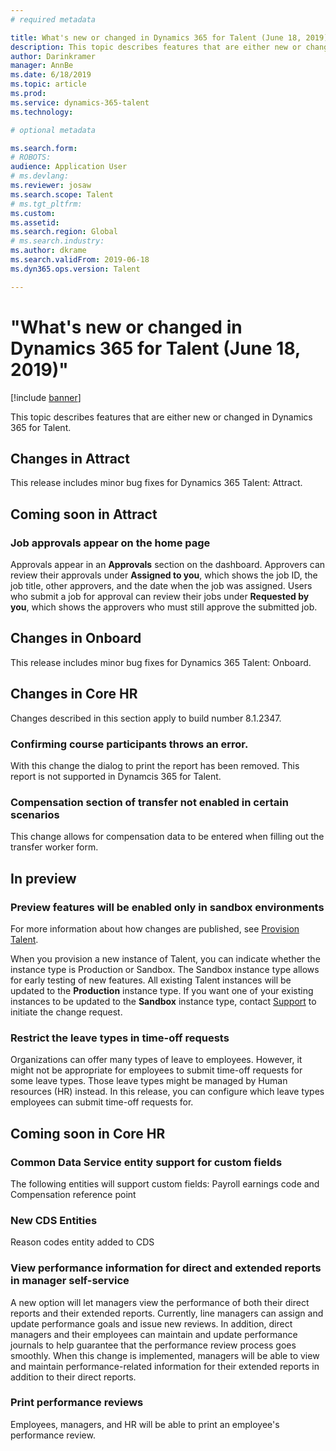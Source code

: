 ```yaml
---
# required metadata

title: What's new or changed in Dynamics 365 for Talent (June 18, 2019)
description: This topic describes features that are either new or changed in Microsoft Dynamics 365 for Talent.
author: Darinkramer
manager: AnnBe
ms.date: 6/18/2019
ms.topic: article
ms.prod: 
ms.service: dynamics-365-talent
ms.technology: 

# optional metadata

ms.search.form: 
# ROBOTS: 
audience: Application User
# ms.devlang: 
ms.reviewer: josaw
ms.search.scope: Talent
# ms.tgt_pltfrm: 
ms.custom: 
ms.assetid: 
ms.search.region: Global
# ms.search.industry: 
ms.author: dkrame
ms.search.validFrom: 2019-06-18
ms.dyn365.ops.version: Talent

---
```

# "What's new or changed in Dynamics 365 for Talent (June 18, 2019)"

[!include [banner](includes/banner.md)]

This topic describes features that are either new or changed in Dynamics 365 for Talent.

## Changes in Attract
This release includes minor bug fixes for Dynamics 365 Talent: Attract.

## Coming soon in Attract

### Job approvals appear on the home page

Approvals appear in an **Approvals** section on the dashboard. Approvers can review their approvals under **Assigned to you**, which shows the job ID, the job title, other approvers, and the date when the job was assigned. Users who submit a job for approval can review their jobs under **Requested by you**, which shows the approvers who must still approve the submitted job.

## Changes in Onboard
This release includes minor bug fixes for Dynamics 365 Talent: Onboard.

## Changes in Core HR
Changes described in this section apply to build number 8.1.2347.

### Confirming course participants throws an error.

With this change the dialog to print the report has been removed. This report is not supported in Dynamcis 365 for Talent.

### Compensation section of transfer not enabled in certain scenarios

This change allows for compensation data to be entered when filling out the transfer worker form.

## In preview

### Preview features will be enabled only in sandbox environments

For more information about how changes are published, see [Provision Talent](https://docs.microsoft.com/en-us/dynamics365/unified-operations/talent/provisioning-talent).

When you provision a new instance of Talent, you can indicate whether the instance type is Production or Sandbox. The Sandbox instance type allows for early testing of new features. All existing Talent instances will be updated to the **Production** instance type. If you want one of your existing instances to be updated to the **Sandbox** instance type, contact [Support](https://docs.microsoft.com/en-us/dynamics365/unified-operations/talent/talent-support) to initiate the change request.

### Restrict the leave types in time-off requests

Organizations can offer many types of leave to employees. However, it might not be appropriate for employees to submit time-off requests for some leave types. Those leave types might be managed by Human resources (HR) instead. In this release, you can configure which leave types employees can submit time-off requests for. 

## Coming soon in Core HR

### Common Data Service entity support for custom fields
The following entities will support custom fields: Payroll earnings code and Compensation reference point 

### New CDS Entities
Reason codes entity added to CDS

### View performance information for direct and extended reports in manager self-service

A new option will let managers view the performance of both their direct reports and their extended reports. Currently, line managers can assign and update performance goals and issue new reviews. In addition, direct managers and their employees can maintain and update performance journals to help guarantee that the performance review process goes smoothly. When this change is implemented, managers will be able to view and maintain performance-related information for their extended reports in addition to their direct reports.

### Print performance reviews

Employees, managers, and HR will be able to print an employee's performance review.
